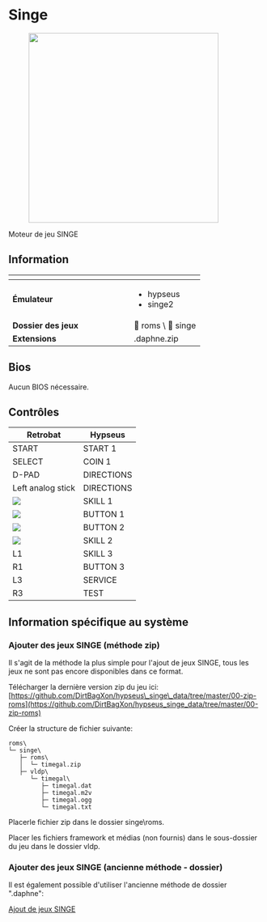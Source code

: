 # Singe

<div align="left"><figure><img src="https://raw.githubusercontent.com/fabricecaruso/es-theme-carbon/fb69ee3e5daf0db1c90d85d4a743edf1cc8a1843/art/logos/singe.svg" alt="" width="375"><figcaption></figcaption></figure></div>

Moteur de jeu SINGE

## Information

<table data-header-hidden><thead><tr><th width="224"></th><th></th></tr></thead><tbody><tr><td><strong>Émulateur</strong></td><td><ul><li>hypseus</li><li>singe2</li></ul></td></tr><tr><td><strong>Dossier des jeux</strong></td><td><span data-gb-custom-inline data-tag="emoji" data-code="1f4c2">📂</span> roms \ <span data-gb-custom-inline data-tag="emoji" data-code="1f4c2">📂</span> singe</td></tr><tr><td><strong>Extensions</strong></td><td>.daphne.zip</td></tr></tbody></table>

## Bios

Aucun BIOS nécessaire.

## Contrôles

| Retrobat                                       | Hypseus    |
| ---------------------------------------------- | ---------- |
| START                                          | START 1    |
| SELECT                                         | COIN 1     |
| D-PAD                                          | DIRECTIONS |
| Left analog stick                              | DIRECTIONS |
| ![](<../../../.gitbook/assets/image (33).png>) | SKILL 1    |
| ![](<../../../.gitbook/assets/image (20).png>) | BUTTON 1   |
| ![](<../../../.gitbook/assets/image (7).png>)  | BUTTON 2   |
| ![](<../../../.gitbook/assets/image (35).png>) | SKILL 2    |
| L1                                             | SKILL 3    |
| R1                                             | BUTTON 3   |
| L3                                             | SERVICE    |
| R3                                             | TEST       |

## Information spécifique au système

### Ajouter des jeux SINGE (méthode zip)

Il s'agit de la méthode la plus simple pour l'ajout de jeux SINGE, tous les jeux ne sont pas encore disponibles dans ce format.

Télécharger la dernière version zip du jeu ici:\
[https://github.com/DirtBagXon/hypseus\_singe\_data/tree/master/00-zip-roms](https://github.com/DirtBagXon/hypseus_singe_data/tree/master/00-zip-roms)

Créer la structure de fichier suivante:

```
roms\
└─ singe\
   ├─ roms\
   │  └─ timegal.zip
   ├─ vldp\
      └─ timegal\
         ├─ timegal.dat
         ├─ timegal.m2v
         ├─ timegal.ogg
         └─ timegal.txt
```

Placerle fichier zip dans le dossier singe\roms.

Placer les fichiers framework et médias (non fournis) dans le sous-dossier du jeu dans le dossier vldp.

### Ajouter des jeux SINGE (ancienne méthode - dossier)

Il est également possible d'utiliser l'ancienne méthode de dossier ".daphne":

[Ajout de jeux SINGE](../arcade/daphne-laserdisc.md#ajout-de-jeux-singe-singe2-hypseus)
